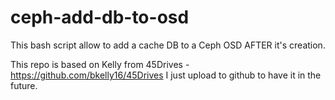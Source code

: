 # ceph-add-db-to-osd
This bash script allow to add a cache DB to a Ceph OSD AFTER it's creation.

This repo is based on Kelly from 45Drives - https://github.com/bkelly16/45Drives 
I just upload to github to have it in the future.
